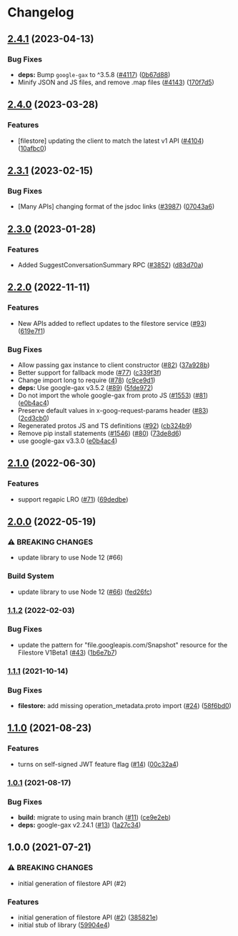 # Changelog

## [2.4.1](https://github.com/googleapis/google-cloud-node/compare/filestore-v2.4.0...filestore-v2.4.1) (2023-04-13)


### Bug Fixes

* **deps:** Bump `google-gax` to ^3.5.8 ([#4117](https://github.com/googleapis/google-cloud-node/issues/4117)) ([0b67d88](https://github.com/googleapis/google-cloud-node/commit/0b67d883963643ce1b4f6d2ccd3e8d37adf6e029))
* Minify JSON and JS files, and remove .map files ([#4143](https://github.com/googleapis/google-cloud-node/issues/4143)) ([170f7d5](https://github.com/googleapis/google-cloud-node/commit/170f7d57b8fd344d182a8e758867b8124722eebc))

## [2.4.0](https://github.com/googleapis/google-cloud-node/compare/filestore-v2.3.1...filestore-v2.4.0) (2023-03-28)


### Features

* [filestore] updating the client to match the latest v1 API ([#4104](https://github.com/googleapis/google-cloud-node/issues/4104)) ([10afbc0](https://github.com/googleapis/google-cloud-node/commit/10afbc0b499d95e18886ee2f6a53cdd203a07542))

## [2.3.1](https://github.com/googleapis/google-cloud-node/compare/filestore-v2.3.0...filestore-v2.3.1) (2023-02-15)


### Bug Fixes

* [Many APIs] changing format of the jsdoc links ([#3987](https://github.com/googleapis/google-cloud-node/issues/3987)) ([07043a6](https://github.com/googleapis/google-cloud-node/commit/07043a629545ad418f33f90f9f96147a136e1728))

## [2.3.0](https://github.com/googleapis/google-cloud-node/compare/filestore-v2.2.0...filestore-v2.3.0) (2023-01-28)


### Features

* Added SuggestConversationSummary RPC ([#3852](https://github.com/googleapis/google-cloud-node/issues/3852)) ([d83d70a](https://github.com/googleapis/google-cloud-node/commit/d83d70a25f78812a44c4476b2149fbdef0a2baa1))

## [2.2.0](https://github.com/googleapis/nodejs-filestore/compare/v2.1.0...v2.2.0) (2022-11-11)


### Features

* New APIs added to reflect updates to the filestore service ([#93](https://github.com/googleapis/nodejs-filestore/issues/93)) ([619e7f1](https://github.com/googleapis/nodejs-filestore/commit/619e7f142a621303afc58b38261711d33584ea5f))


### Bug Fixes

* Allow passing gax instance to client constructor ([#82](https://github.com/googleapis/nodejs-filestore/issues/82)) ([37a928b](https://github.com/googleapis/nodejs-filestore/commit/37a928bf3c049d0cd66e4efa5d41717fa5ff9a28))
* Better support for fallback mode ([#77](https://github.com/googleapis/nodejs-filestore/issues/77)) ([c339f3f](https://github.com/googleapis/nodejs-filestore/commit/c339f3f49c0a10fd2d42a64de20a9d2f06ae061e))
* Change import long to require ([#78](https://github.com/googleapis/nodejs-filestore/issues/78)) ([c9ce9d1](https://github.com/googleapis/nodejs-filestore/commit/c9ce9d147dd1cc6f99b63e53af9cf75c1999dc90))
* **deps:** Use google-gax v3.5.2 ([#89](https://github.com/googleapis/nodejs-filestore/issues/89)) ([5fde972](https://github.com/googleapis/nodejs-filestore/commit/5fde972b08be1106b42bce644f1282f690b93677))
* Do not import the whole google-gax from proto JS ([#1553](https://github.com/googleapis/nodejs-filestore/issues/1553)) ([#81](https://github.com/googleapis/nodejs-filestore/issues/81)) ([e0b4ac4](https://github.com/googleapis/nodejs-filestore/commit/e0b4ac42145ad648f3ae5f6c77917a2dd94d5192))
* Preserve default values in x-goog-request-params header ([#83](https://github.com/googleapis/nodejs-filestore/issues/83)) ([2cd3cb0](https://github.com/googleapis/nodejs-filestore/commit/2cd3cb022d1cb11fa3d04dbda58fd32de995c462))
* Regenerated protos JS and TS definitions ([#92](https://github.com/googleapis/nodejs-filestore/issues/92)) ([cb324b9](https://github.com/googleapis/nodejs-filestore/commit/cb324b9f3f93eaea7228386e5bf406ed570bafcc))
* Remove pip install statements ([#1546](https://github.com/googleapis/nodejs-filestore/issues/1546)) ([#80](https://github.com/googleapis/nodejs-filestore/issues/80)) ([73de8d6](https://github.com/googleapis/nodejs-filestore/commit/73de8d63b8b221df09c193400d1028cf3924a6ae))
* use google-gax v3.3.0 ([e0b4ac4](https://github.com/googleapis/nodejs-filestore/commit/e0b4ac42145ad648f3ae5f6c77917a2dd94d5192))

## [2.1.0](https://github.com/googleapis/nodejs-filestore/compare/v2.0.0...v2.1.0) (2022-06-30)


### Features

* support regapic LRO ([#71](https://github.com/googleapis/nodejs-filestore/issues/71)) ([69dedbe](https://github.com/googleapis/nodejs-filestore/commit/69dedbeb0ba429dbb768b4823a53bab01caa3e7d))

## [2.0.0](https://github.com/googleapis/nodejs-filestore/compare/v1.1.2...v2.0.0) (2022-05-19)


### ⚠ BREAKING CHANGES

* update library to use Node 12 (#66)

### Build System

* update library to use Node 12 ([#66](https://github.com/googleapis/nodejs-filestore/issues/66)) ([fed26fc](https://github.com/googleapis/nodejs-filestore/commit/fed26fc96372b8c15237a1500ae27ce88d4ec936))

### [1.1.2](https://github.com/googleapis/nodejs-filestore/compare/v1.1.1...v1.1.2) (2022-02-03)


### Bug Fixes

* update the pattern for "file.googleapis.com/Snapshot" resource for the Filestore V1Beta1 ([#43](https://github.com/googleapis/nodejs-filestore/issues/43)) ([1b6e7b7](https://github.com/googleapis/nodejs-filestore/commit/1b6e7b71d739c3c428410b343c824907e3d58cc6))

### [1.1.1](https://www.github.com/googleapis/nodejs-filestore/compare/v1.1.0...v1.1.1) (2021-10-14)


### Bug Fixes

* **filestore:** add missing operation_metadata.proto import ([#24](https://www.github.com/googleapis/nodejs-filestore/issues/24)) ([58f6bd0](https://www.github.com/googleapis/nodejs-filestore/commit/58f6bd08080f79e8b60967f27990783660b0f1be))

## [1.1.0](https://www.github.com/googleapis/nodejs-filestore/compare/v1.0.1...v1.1.0) (2021-08-23)


### Features

* turns on self-signed JWT feature flag ([#14](https://www.github.com/googleapis/nodejs-filestore/issues/14)) ([00c32a4](https://www.github.com/googleapis/nodejs-filestore/commit/00c32a4eaeaf6e4f19559a38e51d2b5ec23197b4))

### [1.0.1](https://www.github.com/googleapis/nodejs-filestore/compare/v1.0.0...v1.0.1) (2021-08-17)


### Bug Fixes

* **build:** migrate to using main branch ([#11](https://www.github.com/googleapis/nodejs-filestore/issues/11)) ([ce9e2eb](https://www.github.com/googleapis/nodejs-filestore/commit/ce9e2eb86e80b122d67f0b283597ba13e4b366ad))
* **deps:** google-gax v2.24.1 ([#13](https://www.github.com/googleapis/nodejs-filestore/issues/13)) ([1a27c34](https://www.github.com/googleapis/nodejs-filestore/commit/1a27c34790099af5a5aa6e091b2c1207cc43d7da))

## 1.0.0 (2021-07-21)


### ⚠ BREAKING CHANGES

* initial generation of filestore API (#2)

### Features

* initial generation of filestore API ([#2](https://www.github.com/googleapis/nodejs-filestore/issues/2)) ([385821e](https://www.github.com/googleapis/nodejs-filestore/commit/385821e88e1036e780b4d7ca9c784e771afa024f))
* initial stub of library ([59904e4](https://www.github.com/googleapis/nodejs-filestore/commit/59904e4219e4c8d2b5bd4a474d604ccd91647322))
